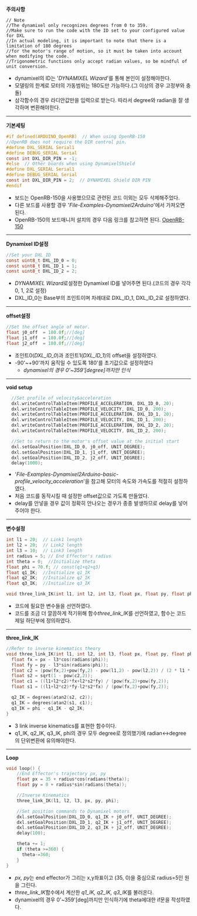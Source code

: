 **주의사항**
```
// Note
//The dynamixel only recognizes degrees from 0 to 359.
//Make sure to run the code with the ID set to your configured value for DXL
//In actual modeling, it is important to note that there is a limitation of 180 degrees
//for the motor's range of motion, so it must be taken into account when modifying the code.
//Trigonometric functions only accept radian values, so be mindful of unit conversion.
```
- dynamixel의 ID는 '*DYNAMIXEL Wizard*'를 통해 본인이 설정해야한다.
- 모델링의 한계로 모터의 가동범위는 180도만 가능하다.(그 이상의 경우 고정부와 충돌)
- 삼각함수의 경우 라디안값만을 입력으로 받는다. 따라서 degree와 radian을 잘 생각하며 변환해야한다.

---
**기본세팅**
```c
#if defined(ARDUINO_OpenRB)  // When using OpenRB-150
//OpenRB does not require the DIR control pin.
#define DXL_SERIAL Serial1
#define DEBUG_SERIAL Serial
const int DXL_DIR_PIN = -1;
#else  // Other boards when using DynamixelShield
#define DXL_SERIAL Serial1
#define DEBUG_SERIAL Serial
const int DXL_DIR_PIN = 2;  // DYNAMIXEL Shield DIR PIN
#endif
```
- 보드는 OpenRB-150을 사용했으므로 관련된 코드 이외는 모두 삭제해주었다.
- 다른 보드를 사용할 경우 '*File-Examples-Dynamixel2Arduino*'에서 가져오면 된다.
- OpenRB-150의 보드매니저 설치의 경우 다음 링크를 참고하면 된다.
[OpenRB-150](https://emanual.robotis.com/docs/kr/parts/controller/openrb-150/#%EC%95%84%EB%91%90%EC%9D%B4%EB%85%B8-ide-%EC%84%A4%EC%B9%98)
---
**Dynamixel ID설정**
```c
//Set your DXL_ID
const uint8_t DXL_ID_0 = 0;
const uint8_t DXL_ID_1 = 1;
const uint8_t DXL_ID_2 = 2;
```
- *DYNAMIXEL Wizard*로설정한 Dynamixel ID를 넣어주면 된다.(코드의 경우 각각 0, 1, 2로 설정)
- DXL_ID_0는 Base부의 조인트이며 차례대로 DXL_ID_1, DXL_ID_2로 설정하였다.
---
**offset설정**
```c
//Set the offset angle of motor.
float j0_off  = 180.0f;//[deg]
float j1_off  = 180.0f;//[deg]
float j2_off  = 180.0f;//[deg]
```
- 조인트0(*DXL_ID_0*)과 조인트1(*DXL_ID_1*)의 offset을 설정하였다.
- -90'~+90'까지 움직일 수 있도록 180'를 초기값으로 설정하였다
  - *dynamixel의 경우 0'~359'[degree]까지만 인식*
---
**void setup**
```c
  //Set profile of velocity&acceleration
  dxl.writeControlTableItem(PROFILE_ACCELERATION, DXL_ID_0, 20);
  dxl.writeControlTableItem(PROFILE_VELOCITY, DXL_ID_0, 200);
  dxl.writeControlTableItem(PROFILE_ACCELERATION, DXL_ID_1, 20);
  dxl.writeControlTableItem(PROFILE_VELOCITY, DXL_ID_1, 200);
  dxl.writeControlTableItem(PROFILE_ACCELERATION, DXL_ID_2, 20);
  dxl.writeControlTableItem(PROFILE_VELOCITY, DXL_ID_2, 200);

  //Set to return to the motor's offset value at the initial start
  dxl.setGoalPosition(DXL_ID_0, j0_off, UNIT_DEGREE);
  dxl.setGoalPosition(DXL_ID_1, j1_off, UNIT_DEGREE);
  dxl.setGoalPosition(DXL_ID_2, j2_off, UNIT_DEGREE);
  delay(1000);
```
- '*File-Examples-Dynamixel2Arduino-basic-profile_velocity_acceleration*'을 참고해 모터의 속도와 가속도를 적절히 설정하였다.
- 처음 코드를 동작시킬 때 설정한 offset값으로 가도록 만들었다.
- delay를 안넣을 경우 값이 정확히 안나오는 경우가 종종 발생하므로 delay를 넣어주어야 한다.
---
**변수설정**
```c
int l1 = 20;  // Link1 length
int l2 = 20;  // Link2 length
int l3 = 10;  // Link3 length
int radius = 5; // End Effector's radius
int theta = 0;  //Initialize theta
float phi = 70.f; // const(q1+q2+q3)
float q1_IK;  //Initialize q1_IK
float q2_IK;  //Initialize q2_IK
float q3_IK;  //Initialize q3_IK

void three_link_IK(int l1, int l2, int l3, float px, float py, float phi);
```
- 코드에 필요한 변수들을 선언하였다.
- 코드를 조금 더 깔끔하게 적기위해 함수*three_link_IK*를 선언하였고, 함수는 코드 제일 하단부에 정의하였다.
---
**three_link_IK**
```c
//Refer to inverse kinematics theory
void three_link_IK(int l1, int l2, int l3, float px, float py, float phi) {
  float fx = px - l3*cos(radians(phi));
  float fy = py - l3*sin(radians(phi));
  float c2 = (pow(fx,2)+pow(fy,2) - pow(l1,2) - pow(l2,2)) / (2 * l1 * l2);
  float s2 = sqrt(1 - pow(c2,2));
  float c1 = ((l1+l2*c2)*fx+l2*s2*fy) / (pow(fx,2)+pow(fy,2));
  float s1 = ((l1+l2*c2)*fy-l2*s2*fx) / (pow(fx,2)+pow(fy,2));

  q2_IK = degrees(atan2(s2, c2));
  q1_IK = degrees(atan2(s1, c1));
  q3_IK = phi - q1_IK - q2_IK;
}
```
- 3 link inverse kinematics를 표현한 함수이다.
- q1_IK, q2_IK, q3_IK, phi의 경우 모두 degree로 정의했기에 radian<->degree의 단위변환에 유의해야한다.
---
**Loop**
```c
void loop() {
    //End Effector's trajectory px, py
    float px = 35 + radius*cos(radians(theta));
    float py = 0 + radius*sin(radians(theta));

    //Inverse Kinematics
    three_link_IK(l1, l2, l3, px, py, phi);

    //Set position commands to Dynamixel motors
    dxl.setGoalPosition(DXL_ID_0, q1_IK + j0_off, UNIT_DEGREE);
    dxl.setGoalPosition(DXL_ID_1, q2_IK + j1_off, UNIT_DEGREE);
    dxl.setGoalPosition(DXL_ID_2, q3_IK + j2_off, UNIT_DEGREE);
    delay(100);

    theta += 1;
    if (theta >=360) {
      theta-=360;
    }
}
```
- *px, py*는 end effector가 그리는 x,y좌표이고 (35, 0)을 중심으로 radius=5인 원을 그린다.
- *three_link_IK*함수에서 계산한 *q1_IK, q2_IK, q3_IK*를 불러온다.
- dynamixel의 경우 0'~359'[deg]까지만 인식하기에 theta에대한 if문을 작성하였다.
